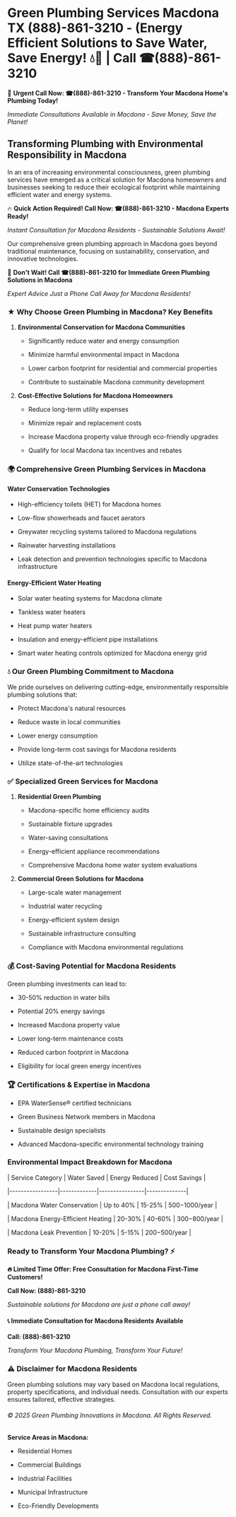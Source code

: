 # Green Plumbing Services Macdona TX (888)-861-3210 - (Energy Efficient Solutions to Save Water, Save Energy! 💧🌿 | Call ☎(888)-861-3210

🚨 **Urgent Call Now: ☎(888)-861-3210 - Transform Your Macdona Home's Plumbing Today!**
*Immediate Consultations Available in Macdona - Save Money, Save the Planet!*

## Transforming Plumbing with Environmental Responsibility in Macdona

In an era of increasing environmental consciousness, green plumbing services have emerged as a critical solution for Macdona homeowners and businesses seeking to reduce their ecological footprint while maintaining efficient water and energy systems. 

🔥 **Quick Action Required! Call Now: ☎(888)-861-3210 - Macdona Experts Ready!**
*Instant Consultation for Macdona Residents - Sustainable Solutions Await!*

Our comprehensive green plumbing approach in Macdona goes beyond traditional maintenance, focusing on sustainability, conservation, and innovative technologies.

🚨 **Don't Wait! Call ☎(888)-861-3210 for Immediate Green Plumbing Solutions in Macdona**
*Expert Advice Just a Phone Call Away for Macdona Residents!*

### ★ Why Choose Green Plumbing in Macdona? Key Benefits

1. **Environmental Conservation for Macdona Communities** 
   - Significantly reduce water and energy consumption
   - Minimize harmful environmental impact in Macdona
   - Lower carbon footprint for residential and commercial properties
   - Contribute to sustainable Macdona community development

2. **Cost-Effective Solutions for Macdona Homeowners** 
   - Reduce long-term utility expenses
   - Minimize repair and replacement costs
   - Increase Macdona property value through eco-friendly upgrades
   - Qualify for local Macdona tax incentives and rebates

### 🌍 Comprehensive Green Plumbing Services in Macdona

#### Water Conservation Technologies
- High-efficiency toilets (HET) for Macdona homes
- Low-flow showerheads and faucet aerators
- Greywater recycling systems tailored to Macdona regulations
- Rainwater harvesting installations
- Leak detection and prevention technologies specific to Macdona infrastructure

#### Energy-Efficient Water Heating
- Solar water heating systems for Macdona climate
- Tankless water heaters
- Heat pump water heaters
- Insulation and energy-efficient pipe installations
- Smart water heating controls optimized for Macdona energy grid

### 💧 Our Green Plumbing Commitment to Macdona

We pride ourselves on delivering cutting-edge, environmentally responsible plumbing solutions that:
- Protect Macdona's natural resources
- Reduce waste in local communities
- Lower energy consumption
- Provide long-term cost savings for Macdona residents
- Utilize state-of-the-art technologies

### ✅ Specialized Green Services for Macdona

1. **Residential Green Plumbing**
   - Macdona-specific home efficiency audits
   - Sustainable fixture upgrades
   - Water-saving consultations
   - Energy-efficient appliance recommendations
   - Comprehensive Macdona home water system evaluations

2. **Commercial Green Solutions for Macdona**
   - Large-scale water management
   - Industrial water recycling
   - Energy-efficient system design
   - Sustainable infrastructure consulting
   - Compliance with Macdona environmental regulations

### 💰 Cost-Saving Potential for Macdona Residents

Green plumbing investments can lead to:
- 30-50% reduction in water bills
- Potential 20% energy savings
- Increased Macdona property value
- Lower long-term maintenance costs
- Reduced carbon footprint in Macdona
- Eligibility for local green energy incentives

### 🏆 Certifications & Expertise in Macdona

- EPA WaterSense® certified technicians
- Green Business Network members in Macdona
- Sustainable design specialists
- Advanced Macdona-specific environmental technology training

### Environmental Impact Breakdown for Macdona

| Service Category | Water Saved | Energy Reduced | Cost Savings |
|-----------------|-------------|----------------|--------------|
| Macdona Water Conservation | Up to 40% | 15-25% | $500-$1000/year |
| Macdona Energy-Efficient Heating | 20-30% | 40-60% | $300-$800/year |
| Macdona Leak Prevention | 10-20% | 5-15% | $200-$500/year |

### Ready to Transform Your Macdona Plumbing? ⚡

**🔥 Limited Time Offer: Free Consultation for Macdona First-Time Customers!**

**Call Now: (888)-861-3210**
*Sustainable solutions for Macdona are just a phone call away!*

#### 📞 Immediate Consultation for Macdona Residents Available

**Call: (888)-861-3210**
*Transform Your Macdona Plumbing, Transform Your Future!*

### ⚠️ Disclaimer for Macdona Residents

Green plumbing solutions may vary based on Macdona local regulations, property specifications, and individual needs. Consultation with our experts ensures tailored, effective strategies.

###### © 2025 Green Plumbing Innovations in Macdona. All Rights Reserved.

**Service Areas in Macdona:** 
- Residential Homes
- Commercial Buildings
- Industrial Facilities
- Municipal Infrastructure
- Eco-Friendly Developments